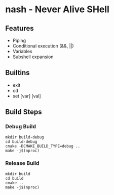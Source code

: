 # nash - Never Alive SHell

## Features
* Piping
* Conditional execution (&&, ||)
* Variables
* Subshell expansion

## Builtins
* exit
* cd
* set \[var\] \[val\]

## Build Steps

### Debug Build
```
mkdir build-debug
cd build-debug
cmake -DCMAKE_BUILD_TYPE=debug ..
make -j$(nproc)
```

### Release Build
```
mkdir build
cd build
cmake ..
make -j$(nproc)
```
